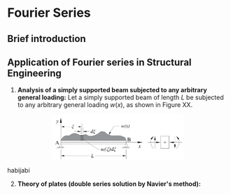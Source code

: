# Fourier Series

## Brief introduction

## Application of Fourier series in Structural Engineering

1. **Analysis of a simply supported beam subjected to any arbitrary general loading:**
   Let a simply supported beam of length $L$ be subjected to any arbitrary general loading $w(x)$, as shown in Figure XX.

  <!-- ![Figure1](ssb_general_load.png) -->
  <p align="center">
      <img align="center" src="ssb_general_load.png" alt="drawing" width="300"/>
      <p style="text-align: center;"> <figcaption> habijabi </figcaption> </p>
  </p>

2. **Theory of plates (double series solution by Navier's method):**

